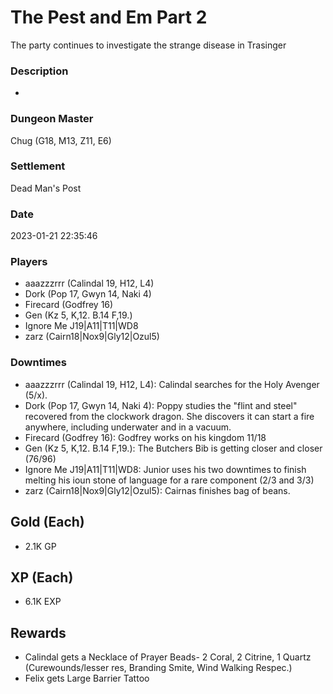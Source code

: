 # The Pest and Em Part 2
The party continues to investigate the strange disease in Trasinger
### Description
-
### Dungeon Master
Chug (G18, M13, Z11, E6)
### Settlement
Dead Man's Post
### Date
2023-01-21 22:35:46
### Players
* aaazzzrrr (Calindal 19, H12, L4)
* Dork (Pop 17, Gwyn 14, Naki 4)
* Firecard (Godfrey 16)
* Gen (Kz 5, K,12. B.14 F,19.)
* Ignore Me J19|A11|T11|WD8
* zarz (Cairn18|Nox9|Gly12|Ozul5)
### Downtimes
* aaazzzrrr (Calindal 19, H12, L4): Calindal searches for the Holy Avenger (5/x).
* Dork (Pop 17, Gwyn 14, Naki 4): Poppy studies the "flint and steel" recovered from the clockwork dragon. She discovers it can start a fire anywhere, including underwater and in a vacuum.
* Firecard (Godfrey 16): Godfrey works on his kingdom 11/18
* Gen (Kz 5, K,12. B.14 F,19.): The Butchers Bib is getting closer and closer (76/96)
* Ignore Me J19|A11|T11|WD8: Junior uses his two downtimes to finish melting his ioun stone of language for a rare component (2/3 and 3/3)
* zarz (Cairn18|Nox9|Gly12|Ozul5): Cairnas finishes bag of beans.
## Gold (Each)
* 2.1K GP
## XP (Each)
* 6.1K EXP
## Rewards
* Calindal gets a Necklace of Prayer Beads- 2 Coral, 2 Citrine, 1 Quartz (Curewounds/lesser res, Branding Smite, Wind Walking Respec.)
* Felix gets Large Barrier Tattoo